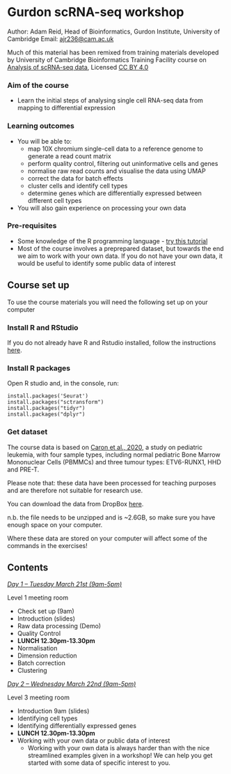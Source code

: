 # Gurdon scRNA-seq workshop

Author: Adam Reid, Head of Bioinformatics, Gurdon Institute, University of Cambridge
Email: ajr236@cam.ac.uk

Much of this material has been remixed from training materials developed by University of Cambridge Bioinformatics Training Facility course on [Analysis of scRNA-seq data](https://training.csx.cam.ac.uk/bioinformatics/course/bioinfo-scRNAseq), Licensed [CC BY 4.0](https://creativecommons.org/licenses/by/4.0/)

### Aim of the course

- Learn the initial steps of analysing single cell RNA-seq data from mapping to differential expression

### Learning outcomes
- You will be able to:
  - map 10X chromium single-cell data to a reference genome to generate a read count matrix
  - perform quality control, filtering out uninformative cells and genes
  - normalise raw read counts and visualise the data using UMAP
  - correct the data for batch effects
  - cluster cells and identify cell types
  - determine genes which are differentially expressed between different cell types
- You will also gain experience on processing your own data

### Pre-requisites
- Some knowledge of the R programming language - [try this tutorial](https://www.w3schools.com/r/r_intro.asp)
- Most of the course involves a preprepared dataset, but towards the end we aim to work with your own data. If you do not have your own data, it would be useful to identify some public data of interest

## Course set up

To use the course materials you will need the following set up on your computer

### Install R and RStudio

If you do not already have R and Rstudio installed, follow the instructions [here](https://posit.co/download/rstudio-desktop/).

### Install R packages

Open R studio and, in the console, run:

```
install.packages('Seurat')
install.packages("sctransform")
install.packages("tidyr")
install.packages("dplyr")
```

### Get dataset

The course data is based on [Caron et al., 2020](https://www.nature.com/articles/s41598-020-64929-x), a study on pediatric leukemia, with four sample types, including
normal pediatric Bone Marrow Mononuclear Cells (PBMMCs) and three tumour types: ETV6-RUNX1, HHD and PRE-T.

Please note that: these data have been processed for teaching purposes and are therefore not suitable for research use.

You can download the data from DropBox [here](https://www.dropbox.com/sh/s79ttds7px190xu/AAAjHzirFkfik1i08Gh26uU_a?dl=0).

n.b. the file needs to be unzipped and is ~2.6GB, so make sure you have enough space on your computer.

Where these data are stored on your computer will affect some of the commands in the exercises!

## Contents

*[Day 1 – Tuesday March 21st (9am-5pm)](101-seurat_part1.html)*

Level 1 meeting room

- Check set up (9am)
- Introduction (slides)
- Raw data processing (Demo)
- Quality Control
- **LUNCH 12.30pm-13.30pm**
- Normalisation
- Dimension reduction
- Batch correction
- Clustering

*[Day 2 – Wednesday March 22nd (9am-5pm)](101-seurat_part2.html)*

Level 3 meeting room

- Introduction 9am (slides)
- Identifying cell types
- Identifying differentially expressed genes
- **LUNCH 12.30pm-13.30pm**
- Working with your own data or public data of interest
  - Working with your own data is always harder than with the nice streamlined examples given in a workshop! We can help you get started with some data of specific interest to you.




